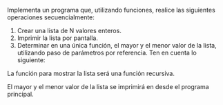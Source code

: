 Implementa un programa que, utilizando funciones, realice las siguientes operaciones secuencialmente:
1. Crear una lista de N valores enteros.
2. Imprimir la lista por pantalla.
3. Determinar en una única función, el mayor y el menor valor de la lista, utilizando paso de
parámetros por referencia.
Ten en cuenta lo siguiente:

La función para mostrar la lista será una función recursiva.

El mayor y el menor valor de la lista se imprimirá en desde el programa principal.

